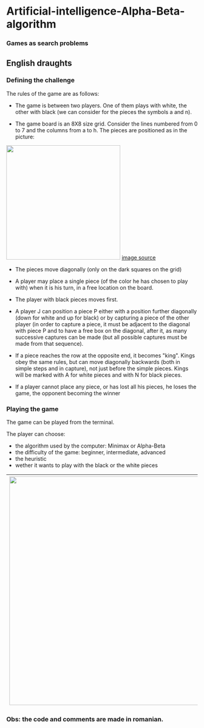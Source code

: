 # Artificial-intelligence-Alpha-Beta-algorithm
### Games as search problems

## English draughts
### Defining the challenge

The rules of the game are as follows:

- The game is between two players. One of them plays with white, the other with black (we can consider for the pieces the symbols a and n).

- The game board is an 8X8 size grid. Consider the lines numbered from 0 to 7 and the columns from a to h. The pieces are positioned as in the picture:

<img src="https://user-images.githubusercontent.com/57111995/86345750-9d4c5b80-bc64-11ea-9194-46695eae8000.jpg" data-canonical-src="https://user-images.githubusercontent.com/57111995/86345750-9d4c5b80-bc64-11ea-9194-46695eae8000.jpg" width="300" height="300" /> [image source](https://www.vectorstock.com/royalty-free-vector/board-with-checkers-vector-3523363)

- The pieces move diagonally (only on the dark squares on the grid)

- A player may place a single piece (of the color he has chosen to play with) when it is his turn, in a free location on the board.

- The player with black pieces moves first.

- A player J can position a piece P either with a position further diagonally (down for white and up for black) or by capturing a piece of the other player (in order to capture a piece, it must be adjacent to the diagonal with piece P and to have a free box on the diagonal, after it, as many successive captures can be made (but all possible captures must be made from that sequence).

- If a piece reaches the row at the opposite end, it becomes "king". Kings obey the same rules, but can move diagonally backwards (both in simple steps and in capture), not just before the simple pieces. Kings will be marked with A for white pieces and with N for black pieces.

- If a player cannot place any piece, or has lost all his pieces, he loses the game, the opponent becoming the winner

### Playing the game
The game can be played from the terminal.

The player can choose:
- the algorithm used by the computer: Minimax or Alpha-Beta
- the difficulty of the game: beginner, intermediate, advanced
- the heuristic
- wether it wants to play with the black or the white pieces

| <img src="https://user-images.githubusercontent.com/57111995/86347731-61ff5c00-bc67-11ea-9e25-bcec77485a81.png" data-canonical-src="https://user-images.githubusercontent.com/57111995/86347731-61ff5c00-bc67-11ea-9e25-bcec77485a81.png" width="600" height="600" />  | <img src="https://user-images.githubusercontent.com/57111995/86347732-6297f280-bc67-11ea-9c81-183cf1ae8692.png" data-canonical-src="https://user-images.githubusercontent.com/57111995/86347732-6297f280-bc67-11ea-9c81-183cf1ae8692.png" width="550" height="600" /> |
|-|-|

### Obs: the code and comments are made in romanian.
